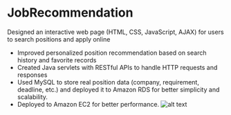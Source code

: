 # JobRecommendation
Designed an interactive web page (HTML, CSS, JavaScript, AJAX) for users to search positions and apply online
- Improved personalized position recommendation based on search history and favorite records
- Created Java servlets with RESTful APIs to handle HTTP requests and responses
- Used MySQL to store real position data (company, requirement, deadline, etc.) and deployed it to Amazon
RDS for better simplicity and scalability.
- Deployed to Amazon EC2 for better performance.
![alt text](http://url/to/img.png)
